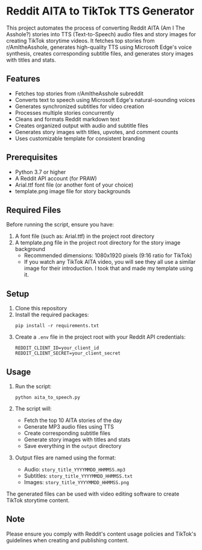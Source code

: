 # Reddit AITA to TikTok TTS Generator

This project automates the process of converting Reddit AITA (Am I The Asshole?) stories into TTS (Text-to-Speech) audio files and story images for creating TikTok storytime videos. It fetches top stories from r/AmItheAsshole, generates high-quality TTS using Microsoft Edge's voice synthesis, creates corresponding subtitle files, and generates story images with titles and stats.

## Features

- Fetches top stories from r/AmItheAsshole subreddit
- Converts text to speech using Microsoft Edge's natural-sounding voices
- Generates synchronized subtitles for video creation
- Processes multiple stories concurrently
- Cleans and formats Reddit markdown text
- Creates organized output with audio and subtitle files
- Generates story images with titles, upvotes, and comment counts
- Uses customizable template for consistent branding

## Prerequisites

- Python 3.7 or higher
- A Reddit API account (for PRAW)
- Arial.ttf font file (or another font of your choice)
- template.png image file for story backgrounds

## Required Files

Before running the script, ensure you have:

1. A font file (such as: Arial.ttf) in the project root directory
2. A template.png file in the project root directory for the story image background
   - Recommended dimensions: 1080x1920 pixels (9:16 ratio for TikTok)
   - If you watch any TikTok AITA video, you will see they all use a similar image for their introduction. I took that and made my template using it.

## Setup

1. Clone this repository
2. Install the required packages:
   ```
   pip install -r requirements.txt
   ```
3. Create a `.env` file in the project root with your Reddit API credentials:
   ```
   REDDIT_CLIENT_ID=your_client_id
   REDDIT_CLIENT_SECRET=your_client_secret
   ```

## Usage

1. Run the script:
   ```
   python aita_to_speech.py
   ```

2. The script will:
   - Fetch the top 10 AITA stories of the day
   - Generate MP3 audio files using TTS
   - Create corresponding subtitle files
   - Generate story images with titles and stats
   - Save everything in the `output` directory

3. Output files are named using the format:
   - Audio: `story_title_YYYYMMDD_HHMMSS.mp3`
   - Subtitles: `story_title_YYYYMMDD_HHMMSS.txt`
   - Images: `story_title_YYYYMMDD_HHMMSS.png`

The generated files can be used with video editing software to create TikTok storytime content.

## Note

Please ensure you comply with Reddit's content usage policies and TikTok's guidelines when creating and publishing content.